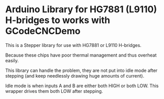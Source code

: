 # Arduino Library for HG7881 (L9110) H-bridges to works with GCodeCNCDemo

This is a Stepper library for use with HG7881 or L9110 H-bridges.

Because these chips have poor thermal management and thus overheat easily.

This library can handle the problem, they are not put into idle mode after stepping (and keep needlessly drawing huge amounts of current).

Idle mode is when inputs A and B are either both HIGH or both LOW. This wrapper drives them both LOW after stepping.

